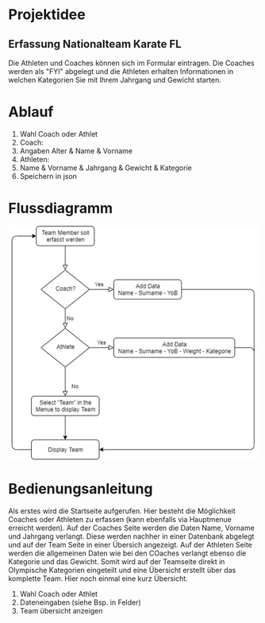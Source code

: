 # Projektidee

## Erfassung Nationalteam Karate FL ##
Die Athleten und Coaches können sich im Formular eintragen. Die Coaches werden als "FYI" abgelegt und die Athleten erhalten Informationen in welchen Kategorien Sie mit Ihrem Jahrgang und Gewicht starten.

# Ablauf
1. Wahl Coach oder Athlet
2. Coach:
3. Angaben Alter & Name & Vorname
4. Athleten:
5. Name & Vorname & Jahrgang & Gewicht & Kategorie
6. Speichern in json

# Flussdiagramm
![Flow diagramm](Sennk/docs/flow.jpg "Flow Diagram")

# Bedienungsanleitung
Als erstes wird die Startseite aufgerufen. Hier besteht die Möglichkeit Coaches oder Athleten zu erfassen (kann ebenfalls via Hauptmenue erreicht werden).
Auf der Coaches Seite werden die Daten Name, Vorname und Jahrgang verlangt. Diese werden nachher in einer Datenbank abgelegt und auf der Team Seite in einer Übersich angezeigt.
Auf der Athleten Seite werden die allgemeinen Daten wie bei den COaches verlangt ebenso die Kategorie und das Gewicht. Somit wird auf der Teamseite direkt in Olympische Kategorien eingeteilt und eine Übersicht erstellt über das komplette Team.
Hier noch einmal eine kurz Übersicht.
1. Wahl Coach oder Athlet
2. Dateneingaben (siehe Bsp. in Felder)
3. Team übersicht anzeigen